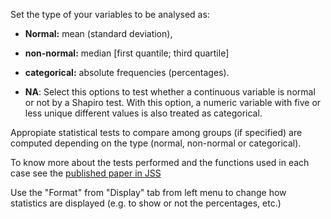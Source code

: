 Set the type of your variables to be analysed as:

- **Normal:** mean (standard deviation), 

- **non-normal:** median [first quantile; third quartile]

- **categorical:** absolute frequencies (percentages). 

- **NA**: Select this options to test whether a continuous variable is normal or not by a Shapiro test. With this option, a numeric variable with five or less unique different values is also treated as categorical.

Appropiate statistical tests to compare among groups (if specified) are computed depending on the type (normal, non-normal or categorical).

To know more about the tests performed and the functions used in each case see the [published paper in JSS](http://www.jstatsoft.org/v57/i12/paper)

Use the "Format" from "Display" tab from left menu to change how statistics are displayed (e.g. to show or not the percentages, etc.)


